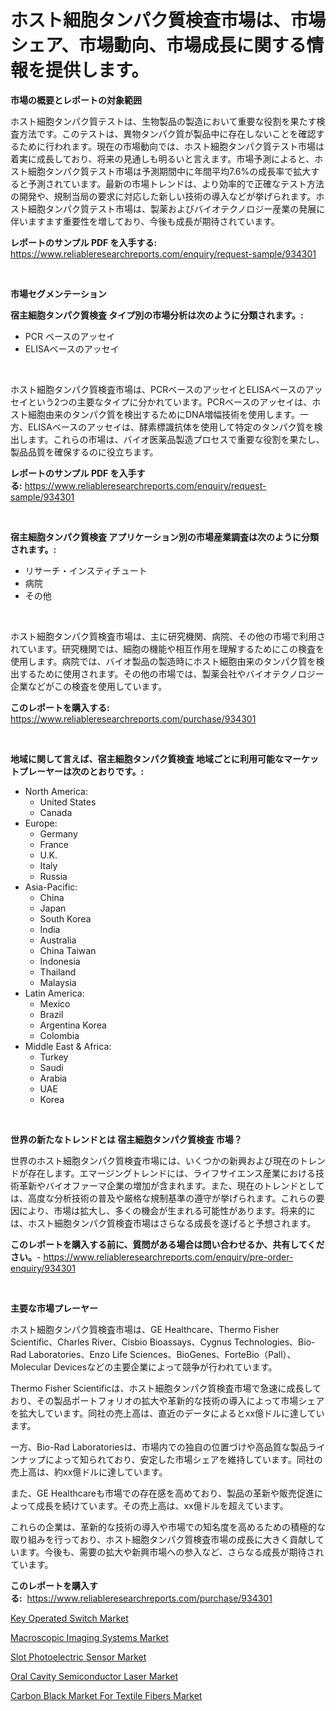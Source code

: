 <p><h1>ホスト細胞タンパク質検査市場は、市場シェア、市場動向、市場成長に関する情報を提供します。</h1></p><p><strong>市場の概要とレポートの対象範囲</strong></p>
<p><p>ホスト細胞タンパク質テストは、生物製品の製造において重要な役割を果たす検査方法です。このテストは、異物タンパク質が製品中に存在しないことを確認するために行われます。現在の市場動向では、ホスト細胞タンパク質テスト市場は着実に成長しており、将来の見通しも明るいと言えます。市場予測によると、ホスト細胞タンパク質テスト市場は予測期間中に年間平均7.6%の成長率で拡大すると予測されています。最新の市場トレンドは、より効率的で正確なテスト方法の開発や、規制当局の要求に対応した新しい技術の導入などが挙げられます。ホスト細胞タンパク質テスト市場は、製薬およびバイオテクノロジー産業の発展に伴いますます重要性を増しており、今後も成長が期待されています。</p></p>
<p><strong>レポートのサンプル PDF を入手する:</strong> <a href="https://www.reliableresearchreports.com/enquiry/request-sample/934301">https://www.reliableresearchreports.com/enquiry/request-sample/934301</a></p>
<p>&nbsp;</p>
<p><strong>市場セグメンテーション</strong></p>
<p><strong>宿主細胞タンパク質検査 タイプ別の市場分析は次のように分類されます。:</strong></p>
<p><ul><li>PCR ベースのアッセイ</li><li>ELISAベースのアッセイ</li></ul></p>
<p>&nbsp;</p>
<p><p>ホスト細胞タンパク質検査市場は、PCRベースのアッセイとELISAベースのアッセイという2つの主要なタイプに分かれています。PCRベースのアッセイは、ホスト細胞由来のタンパク質を検出するためにDNA増幅技術を使用します。一方、ELISAベースのアッセイは、酵素標識抗体を使用して特定のタンパク質を検出します。これらの市場は、バイオ医薬品製造プロセスで重要な役割を果たし、製品品質を確保するのに役立ちます。</p></p>
<p><strong>レポートのサンプル PDF を入手する:</strong>&nbsp;<a href="https://www.reliableresearchreports.com/enquiry/request-sample/934301">https://www.reliableresearchreports.com/enquiry/request-sample/934301</a></p>
<p>&nbsp;</p>
<p><strong> 宿主細胞タンパク質検査 アプリケーション別の市場産業調査は次のように分類されます。:</strong></p>
<p><ul><li>リサーチ・インスティチュート</li><li>病院</li><li>その他</li></ul></p>
<p>&nbsp;</p>
<p><p>ホスト細胞タンパク質検査市場は、主に研究機関、病院、その他の市場で利用されています。研究機関では、細胞の機能や相互作用を理解するためにこの検査を使用します。病院では、バイオ製品の製造時にホスト細胞由来のタンパク質を検出するために使用されます。その他の市場では、製薬会社やバイオテクノロジー企業などがこの検査を使用しています。</p></p>
<p><strong>このレポートを購入する:</strong>&nbsp; <a href="https://www.reliableresearchreports.com/purchase/934301">https://www.reliableresearchreports.com/purchase/934301</a></p>
<p>&nbsp;</p>
<p><strong>地域に関して言えば、宿主細胞タンパク質検査 地域ごとに利用可能なマーケットプレーヤーは次のとおりです。:</strong></p>
<p><ul>
    <li>
        North America:
        <ul>
            <li>United States</li>
            <li>Canada</li>
        </ul>
    </li>
    <li>
        Europe:
        <ul>
            <li>Germany</li>
            <li>France</li>
            <li>U.K.</li>
            <li>Italy</li>
            <li>Russia</li>
        </ul>
    </li>
    <li>
        Asia-Pacific:
        <ul>
            <li>China</li>
            <li>Japan</li>
            <li>South Korea</li>
            <li>India</li>
            <li>Australia</li>
            <li>China Taiwan</li>
            <li>Indonesia</li>
            <li>Thailand</li>
            <li>Malaysia</li>
        </ul>
    </li>
    <li>
        Latin America:
        <ul>
            <li>Mexico</li>
            <li>Brazil</li>
            <li>Argentina Korea</li>
            <li>Colombia</li>
        </ul>
    </li>
    <li>
        Middle East & Africa:
        <ul>
            <li>Turkey</li>
            <li>Saudi</li>
            <li>Arabia</li>
            <li>UAE</li>
            <li>Korea</li>
        </ul>
    </li>
    </ul></p>
<p>&nbsp;</p>
<p><strong>世界の新たなトレンドとは 宿主細胞タンパク質検査 市場？</strong></p>
<p><p>世界のホスト細胞タンパク質検査市場には、いくつかの新興および現在のトレンドが存在します。エマージングトレンドには、ライフサイエンス産業における技術革新やバイオファーマ企業の増加が含まれます。また、現在のトレンドとしては、高度な分析技術の普及や厳格な規制基準の遵守が挙げられます。これらの要因により、市場は拡大し、多くの機会が生まれる可能性があります。将来的には、ホスト細胞タンパク質検査市場はさらなる成長を遂げると予想されます。</p></p>
<p><strong>このレポートを購入する前に、質問がある場合は問い合わせるか、共有してください。</strong>- <a href="https://www.reliableresearchreports.com/enquiry/pre-order-enquiry/934301">https://www.reliableresearchreports.com/enquiry/pre-order-enquiry/934301</a></p>
<p>&nbsp;</p>
<p><strong>主要な市場プレーヤー</strong></p>
<p><p>ホスト細胞タンパク質検査市場は、GE Healthcare、Thermo Fisher Scientific、Charles River、Cisbio Bioassays、Cygnus Technologies、Bio-Rad Laboratories、Enzo Life Sciences、BioGenes、ForteBio（Pall）、Molecular Devicesなどの主要企業によって競争が行われています。</p><p>Thermo Fisher Scientificは、ホスト細胞タンパク質検査市場で急速に成長しており、その製品ポートフォリオの拡大や革新的な技術の導入によって市場シェアを拡大しています。同社の売上高は、直近のデータによるとxx億ドルに達しています。</p><p>一方、Bio-Rad Laboratoriesは、市場内での独自の位置づけや高品質な製品ラインナップによって知られており、安定した市場シェアを維持しています。同社の売上高は、約xx億ドルに達しています。</p><p>また、GE Healthcareも市場での存在感を高めており、製品の革新や販売促進によって成長を続けています。その売上高は、xx億ドルを超えています。</p><p>これらの企業は、革新的な技術の導入や市場での知名度を高めるための積極的な取り組みを行っており、ホスト細胞タンパク質検査市場の成長に大きく貢献しています。今後も、需要の拡大や新興市場への参入など、さらなる成長が期待されています。</p></p>
<p><strong>このレポートを購入する:</strong>&nbsp;&nbsp;<a href="https://www.reliableresearchreports.com/purchase/934301">https://www.reliableresearchreports.com/purchase/934301</a></p>
<p><p><a href="https://view.publitas.com/reportprime-1/key-operated-switch-market-research-report-the-key-to-successful-business-strategy-forecasted-for-period-from-2024-2031/">Key Operated Switch Market</a></p><p><a href="https://changeable-paste-463.notion.site/Macroscopic-Imaging-Systems-Market-Analysis-and-Market-Size-Global-Industry-Overview-Market-Segmen-ee0f7516afa74f17aaabebb06675d362">Macroscopic Imaging Systems Market</a></p><p><a href="https://view.publitas.com/reportprime-1/slot-photoelectric-sensor-market-with-the-goal-of-estimating-the-market-size-and-future-growth-potential-of-various-market-segments-based-on-component-applications-end-user-and-region/">Slot Photoelectric Sensor Market</a></p><p><a href="https://github.com/Sinjinluong3e0awx2m195k76/Market-Research-Report-List-1/blob/main/oral-cavity-semiconductor-laser-market.md">Oral Cavity Semiconductor Laser Market</a></p><p><a href="https://github.com/shotows/Market-Research-Report-List-1/blob/main/carbon-black-market-for-textile-fibers-market.md">Carbon Black Market For Textile Fibers Market</a></p></p>